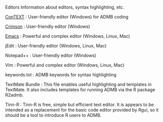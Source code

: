 Editors
Information about editors, syntax highlighting, etc.

[ConTEXT](http://www.contexteditor.org/)
: User-friendly editor (Windows) for ADMB coding

[Crimson](crimson-editor.html)
: User-friendly editor (Windows)

[Emacs](emacs/)
: Powerful and complex editor (Windows, Linux, Mac)

jEdit
: User-friendly editor (Windows, Linux, Mac)

Notepad++
: User-friendly editor (Windows)

Vim
: Powerful and complex editor (Windows, Linux, Mac)

keywords.txt
: ADMB keywords for syntax highlighting

TextMate Bundle
: This file enables useful highlighting and templates in TextMate. It also includes templates for running ADMB via the R package R2admb.

Tinn-R
: Tinn-R is free, simple but efficient text editor. It is appears to be intended as a replacement for the basic code editor provided by Rgui, so it should be a tool to introduce R users to ADMB.
